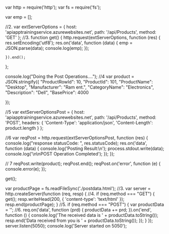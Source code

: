 var http = require('http');
var fs = require('fs');

var emp = [];

//2.
var extServerOptions = {
    host: 'apiapptrainingservice.azurewebsites.net',
    path: '/api/Products',
    method: 'GET'
};
//3.
function get() {
    http.request(extServerOptions, function (res) {
        res.setEncoding('utf8');
        res.on('data', function (data) {
            emp = JSON.parse(data);
            console.log(emp);
        });

    }).end();
};



console.log("Doing the Post Operations....");
//4
var product = JSON.stringify({
    "ProductRowId": 10,
    "ProductId": 101,
    "ProductName": "Desktop",
    "Manufacturer": "Ram ent.",
    "CategoryName": "Electronics",
    "Description": "Dell",
    "BasePrice": 4000

});


//5
var extServerOptionsPost = {
    host: 'apiapptrainingservice.azurewebsites.net',
    path: '/api/Products',
    method: 'POST',
    headers: {
        'Content-Type': 'application/json',
        'Content-Length': product.length
    }
};



//6
var reqPost = http.request(extServerOptionsPost, function (res) {
    console.log("response statusCode: ", res.statusCode);
    res.on('data', function (data) {
        console.log('Posting Result:\n');
        process.stdout.write(data);
        console.log('\n\nPOST Operation Completed');
    });
});

// 7
reqPost.write(product);
reqPost.end();
reqPost.on('error', function (e) {
    console.error(e);
});

get();

var productPage = fs.readFileSync('./postdata.html');
//3.
var server = http.createServer(function (req, resp) {
    //4.
    if (req.method === "GET") {
        get();
        resp.writeHead(200, { 'content-type': 'text/html' });
        resp.end(productPage);
    }
    //5.
    if (req.method === "POST") {
        var productData = '';
        //6.
        req.on('data', function (prd) {
            productData += prd;
        }).on('end', function () {
            console.log('The received data is ' + productData.toString());
            resp.end('Data received  from you is ' + productData.toString());
        });
    }
});
server.listen(5050);
console.log('Server started on  5050');